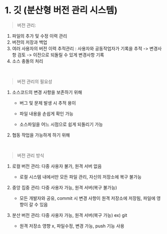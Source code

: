 # 1. 깃 (분산형 버전 관리 시스템)

>버전 관리: 
1. 파일의 추가 및 수정 이력 관리
2. 버전의 저장과 백업
3. 여러 사용자의 버전 이력 추적관리 : 사용자와 공동작업자가 기록을 추적 -> 변경사항 검토 -> 이전으로 되돌릴 수 있게 변경사항 기록
4. 소스 충돌의 처리
<br>

>버전 관리의 필요성
1. 소스코드의 변경 사항을 보존하기 위해 
     
     + 버그 및 문제 발생 시 추적 용이
     
     + 파일 내용을 손쉽게 확인 가능
     
     + 소스파일을 어느 시점으로 쉽게 되돌리기 가능
     
2. 협동 작업을 가능하게 하기 위해
<br>

>버전 관리 방식
1. 로컬 버전 관리:  다중 사용자 불가, 원격 서버 없음  
  
     - 로컬 시스템 내에서만 모든 파일 관리, 자신의 저장소에 복구 불가능
     
     
2. 중앙 집중 관리:  다중 사용자 가능, 원격 서버(복구 불가능)  

     - 모든 개발자와 공유, commit 시 변경 사항이 원격 저장소에 저장됨, 파일에 영향이 갈 수 있음

3. 분산 버전 관리:  다중 사용자 가능, 원격 서버(복구 가능) ex) git  

     - 원격 저장소 영향 x, 파일수정, 변경 가능, push 기능 사용

